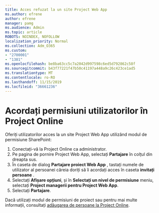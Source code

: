 ```yaml
---
title: Acces refuzat la un site Project Web App
ms.author: efrene
author: efrene
manager: pamg
ms.audience: Admin
ms.topic: article
ROBOTS: NOINDEX, NOFOLLOW
localization_priority: Normal
ms.collection: Adm_O365
ms.custom:
- "2700001"
- "1381"
ms.openlocfilehash: be8ba63cc5c7a2042d997598c6ed5d792862c58f
ms.sourcegitcommit: b43f77221f47b50c41197a448a9c26c423ce1ad5
ms.translationtype: MT
ms.contentlocale: ro-RO
ms.lasthandoff: 11/15/2019
ms.locfileid: "36661236"
---
```

# <a name="give-users-permissions-in-project-online"></a>Acordați permisiuni utilizatorilor în Project Online

Oferiți utilizatorilor acces la un site Project Web App utilizând modul de permisiune SharePoint:

1. Conectați-vă la Project Online ca administrator.
2. Pe pagina de pornire Project Web App, selectați **Partajare** în colțul din dreapta sus.
3. În caseta de dialog **Partajare proiect Web App** , tastați numele de utilizator al persoanei căreia doriți să îi acordați acces în caseta **invitați persoane** .
4. Selectați **Afișare opțiuni**, și în **Selectați un nivel de permisiune** meniu, selectați **Project managerii pentru Project Web App**.
5. Selectați **Partajare**.

Dacă utilizați modul de permisiuni de proiect sau pentru mai multe informații, consultați [adăugarea de persoane la Project Online](https://docs.microsoft.com/projectonline/step-2-add-people-to-project-online).
